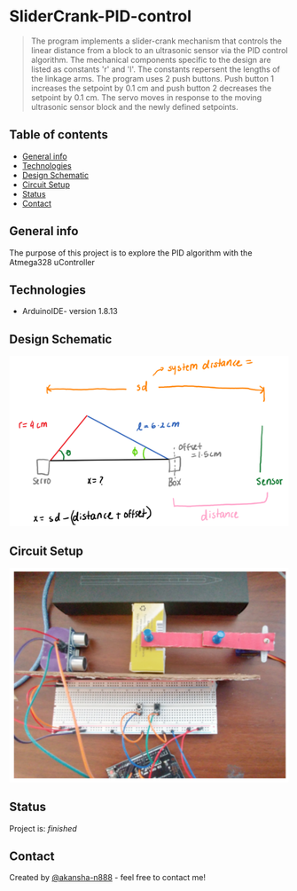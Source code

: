 # SliderCrank-PID-control
> The program implements a slider-crank mechanism that controls the linear distance from a block to an ultrasonic sensor via the PID control algorithm. The mechanical components specific to the design are listed as constants 'r' and 'l'. The constants repersent the lengths of the linkage arms. The program uses 2 push buttons. Push button 1 increases the setpoint by 0.1 cm and push button 2 decreases the setpoint by 0.1 cm. The servo moves in response to the moving ultrasonic sensor block and the newly defined setpoints.

## Table of contents
* [General info](#general-info)
* [Technologies](#technologies)
* [Design Schematic](#design-schematic)
* [Circuit Setup](#circuit-setup)
* [Status](#status)
* [Contact](#contact)

## General info
The purpose of this project is to explore the PID algorithm with the Atmega328 uController

## Technologies
* ArduinoIDE- version 1.8.13

## Design Schematic
![Schematic](schematic.PNG)

## Circuit Setup
![Set Up](setup.PNG)

## Status
Project is: _finished_

## Contact
Created by [@akansha-n888](https://www.linkedin.com/in/akansha-nagar/) - feel free to contact me!
